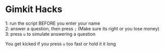 # Gimkit Hacks
1: run the script BEFORE you enter your name <br>
2: answer a question, then press `;` (Make sure its right or you lose money)<br>
3: press `u` to simulate answering a question<br>

You get kicked if you press `u` too fast or hold it it long
